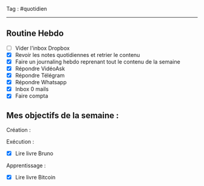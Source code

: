 Tag : #quotidien 
***

## Routine Hebdo 
- [ ] Vider l'inbox Dropbox
- [x] Revoir les notes quotidiennes et retrier le contenu
- [x] Faire un journaling hebdo reprenant tout le contenu de la semaine
- [x] Répondre VidéoAsk
- [x] Répondre Télégram
- [x] Répondre Whatsapp 
- [x] Inbox 0 mails
- [x] Faire compta 

## Mes objectifs de la semaine : 
Création : 

 
Exécution : 
- [x] Lire livre Bruno

Apprentissage : 
- [x] Lire livre Bitcoin 




 
